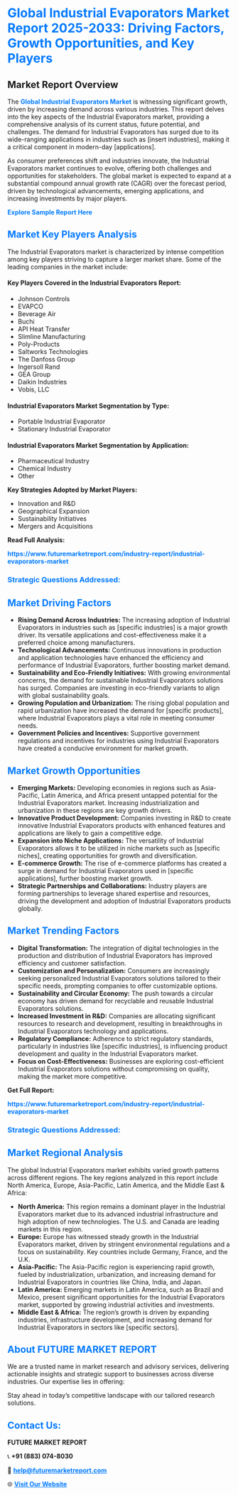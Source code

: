 <h1 style="color: #007BFF;">Global Industrial Evaporators Market Report 2025-2033: Driving Factors, Growth Opportunities, and Key Players</h1>

<section id="overview">
<h2>Market Report Overview</h2>
<p>The <a href="https://www.futuremarketreport.com/industry-report/industrial-evaporators-market" style="color: #007BFF; text-decoration: none;"><strong>Global Industrial Evaporators Market</strong></a> is witnessing significant growth, driven by increasing demand across various industries. This report delves into the key aspects of the Industrial Evaporators market, providing a comprehensive analysis of its current status, future potential, and challenges. The demand for Industrial Evaporators has surged due to its wide-ranging applications in industries such as [insert industries], making it a critical component in modern-day [applications].</p>
<p>As consumer preferences shift and industries innovate, the Industrial Evaporators market continues to evolve, offering both challenges and opportunities for stakeholders. The global market is expected to expand at a substantial compound annual growth rate (CAGR) over the forecast period, driven by technological advancements, emerging applications, and increasing investments by major players.</p>
</section>

<section id="overview">
<p><a href="https://www.futuremarketreport.com/request-sample/reportId=96501" style="color: #007BFF; text-decoration: none;"><strong>Explore Sample Report Here</strong></a></p>
</section>

<section id="key-players">
<h2 style="color: #007BFF;">Market Key Players Analysis</h2>
<p>The Industrial Evaporators market is characterized by intense competition among key players striving to capture a larger market share. Some of the leading companies in the market include:</p>
<h4>Key Players Covered in the Industrial Evaporators Report:</h4>
<ul><li>Johnson Controls</li><li>EVAPCO</li><li>Beverage Air</li><li>Buchi</li><li>API Heat Transfer</li><li>Slimline Manufacturing</li><li>Poly-Products</li><li>Saltworks Technologies</li><li>The Danfoss Group</li><li>Ingersoll Rand</li><li>GEA Group</li><li>Daikin Industries</li><li>Vobis, LLC</li></ul>
<h4>Industrial Evaporators Market Segmentation by Type:</h4>
<ul><li>Portable Industrial Evaporator</li><li>Stationary Industrial Evaporator</li></ul>

<h4>Industrial Evaporators Market Segmentation by Application:</h4>
<ul><li>Pharmaceutical Industry</li><li>Chemical Industry</li><li>Other</li></ul>
<p><strong>Key Strategies Adopted by Market Players:</strong></p>
<ul>
<li>Innovation and R&D</li>
<li>Geographical Expansion</li>
<li>Sustainability Initiatives</li>
<li>Mergers and Acquisitions</li>
</ul>
</section>

<section>
<p><strong>Read Full Analysis: </strong></p><a href="https://www.futuremarketreport.com/industry-report/industrial-evaporators-market" style="color: #007BFF; text-decoration: none;"><strong>https://www.futuremarketreport.com/industry-report/industrial-evaporators-market</strong></a>
<h3 style="color: #007BFF;">Strategic Questions Addressed:</h3>
</section>

<section id="driving-factors">
<h2 style="color: #007BFF;">Market Driving Factors</h2>
<ul>
<li><strong>Rising Demand Across Industries:</strong> The increasing adoption of Industrial Evaporators in industries such as [specific industries] is a major growth driver. Its versatile applications and cost-effectiveness make it a preferred choice among manufacturers.</li>
<li><strong>Technological Advancements:</strong> Continuous innovations in production and application technologies have enhanced the efficiency and performance of Industrial Evaporators, further boosting market demand.</li>
<li><strong>Sustainability and Eco-Friendly Initiatives:</strong> With growing environmental concerns, the demand for sustainable Industrial Evaporators solutions has surged. Companies are investing in eco-friendly variants to align with global sustainability goals.</li>
<li><strong>Growing Population and Urbanization:</strong> The rising global population and rapid urbanization have increased the demand for [specific products], where Industrial Evaporators plays a vital role in meeting consumer needs.</li>
<li><strong>Government Policies and Incentives:</strong> Supportive government regulations and incentives for industries using Industrial Evaporators have created a conducive environment for market growth.</li>
</ul>
</section>

<section id="growth-opportunities">
<h2 style="color: #007BFF;">Market Growth Opportunities</h2>
<ul>
<li><strong>Emerging Markets:</strong> Developing economies in regions such as Asia-Pacific, Latin America, and Africa present untapped potential for the Industrial Evaporators market. Increasing industrialization and urbanization in these regions are key growth drivers.</li>
<li><strong>Innovative Product Development:</strong> Companies investing in R&D to create innovative Industrial Evaporators products with enhanced features and applications are likely to gain a competitive edge.</li>
<li><strong>Expansion into Niche Applications:</strong> The versatility of Industrial Evaporators allows it to be utilized in niche markets such as [specific niches], creating opportunities for growth and diversification.</li>
<li><strong>E-commerce Growth:</strong> The rise of e-commerce platforms has created a surge in demand for Industrial Evaporators used in [specific applications], further boosting market growth.</li>
<li><strong>Strategic Partnerships and Collaborations:</strong> Industry players are forming partnerships to leverage shared expertise and resources, driving the development and adoption of Industrial Evaporators products globally.</li>
</ul>
</section>

<section id="trending-factors">
<h2 style="color: #007BFF;">Market Trending Factors</h2>
<ul>
<li><strong>Digital Transformation:</strong> The integration of digital technologies in the production and distribution of Industrial Evaporators has improved efficiency and customer satisfaction.</li>
<li><strong>Customization and Personalization:</strong> Consumers are increasingly seeking personalized Industrial Evaporators solutions tailored to their specific needs, prompting companies to offer customizable options.</li>
<li><strong>Sustainability and Circular Economy:</strong> The push towards a circular economy has driven demand for recyclable and reusable Industrial Evaporators solutions.</li>
<li><strong>Increased Investment in R&D:</strong> Companies are allocating significant resources to research and development, resulting in breakthroughs in Industrial Evaporators technology and applications.</li>
<li><strong>Regulatory Compliance:</strong> Adherence to strict regulatory standards, particularly in industries like [specific industries], is influencing product development and quality in the Industrial Evaporators market.</li>
<li><strong>Focus on Cost-Effectiveness:</strong> Businesses are exploring cost-efficient Industrial Evaporators solutions without compromising on quality, making the market more competitive.</li>
</ul>
</section>

<section>
<p><strong>Get Full Report: </strong></p><a href="https://www.futuremarketreport.com/industry-report/industrial-evaporators-market" style="color: #007BFF; text-decoration: none;"><strong>https://www.futuremarketreport.com/industry-report/industrial-evaporators-market</strong></a>
<h3 style="color: #007BFF;">Strategic Questions Addressed:</h3>
</section>


<section id="regional-analysis">
<h2 style="color: #007BFF;">Market Regional Analysis</h2>
<p>The global Industrial Evaporators market exhibits varied growth patterns across different regions. The key regions analyzed in this report include North America, Europe, Asia-Pacific, Latin America, and the Middle East & Africa:</p>
<ul>
<li><strong>North America:</strong> This region remains a dominant player in the Industrial Evaporators market due to its advanced industrial infrastructure and high adoption of new technologies. The U.S. and Canada are leading markets in this region.</li>
<li><strong>Europe:</strong> Europe has witnessed steady growth in the Industrial Evaporators market, driven by stringent environmental regulations and a focus on sustainability. Key countries include Germany, France, and the U.K.</li>
<li><strong>Asia-Pacific:</strong> The Asia-Pacific region is experiencing rapid growth, fueled by industrialization, urbanization, and increasing demand for Industrial Evaporators in countries like China, India, and Japan.</li>
<li><strong>Latin America:</strong> Emerging markets in Latin America, such as Brazil and Mexico, present significant opportunities for the Industrial Evaporators market, supported by growing industrial activities and investments.</li>
<li><strong>Middle East & Africa:</strong> The region’s growth is driven by expanding industries, infrastructure development, and increasing demand for Industrial Evaporators in sectors like [specific sectors].</li>
</ul>
</section>

<footer>
<h2 style="color: #007BFF;">About FUTURE MARKET REPORT</h2>
<p>We are a trusted name in market research and advisory services, delivering actionable insights and strategic support to businesses across diverse industries. Our expertise lies in offering:</p>

<p>Stay ahead in today’s competitive landscape with our tailored research solutions.</p>

<h2 style="color: #007BFF;">Contact Us:</h2>
<p><strong>FUTURE MARKET REPORT</strong></p>
<p>📞 <strong>+91 (883) 074-8030</strong></p>
<p>📧 <strong><a href="mailto:help@futuremarketreport.com" style="color: #007BFF;">help@futuremarketreport.com</a></strong></p>
<p>🌐 <strong><a href="https://www.futuremarketreport.com/" style="color: #007BFF;">Visit Our Website</a></strong></p>
</footer>